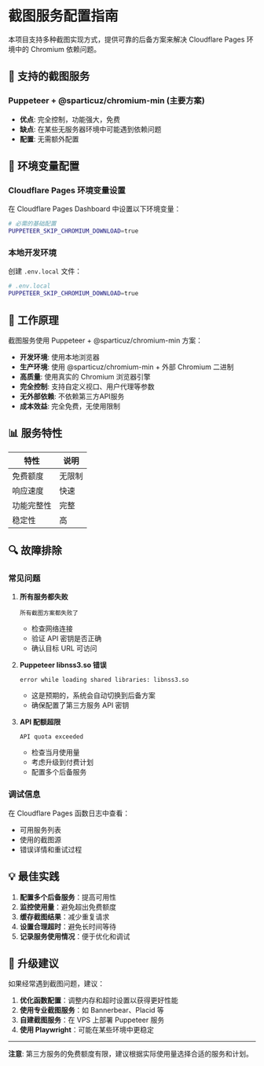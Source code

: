 # 截图服务配置指南

本项目支持多种截图实现方式，提供可靠的后备方案来解决 Cloudflare Pages 环境中的 Chromium 依赖问题。

## 🎯 支持的截图服务

### Puppeteer + @sparticuz/chromium-min (主要方案)
- **优点**: 完全控制，功能强大，免费
- **缺点**: 在某些无服务器环境中可能遇到依赖问题
- **配置**: 无需额外配置

## 🔧 环境变量配置

### Cloudflare Pages 环境变量设置

在 Cloudflare Pages Dashboard 中设置以下环境变量：

```bash
# 必需的基础配置
PUPPETEER_SKIP_CHROMIUM_DOWNLOAD=true
```

### 本地开发环境

创建 `.env.local` 文件：

```bash
# .env.local
PUPPETEER_SKIP_CHROMIUM_DOWNLOAD=true
```

## 🚀 工作原理

截图服务使用 Puppeteer + @sparticuz/chromium-min 方案：

- **开发环境**: 使用本地浏览器
- **生产环境**: 使用 @sparticuz/chromium-min + 外部 Chromium 二进制
- **高质量**: 使用真实的 Chromium 浏览器引擎
- **完全控制**: 支持自定义视口、用户代理等参数
- **无外部依赖**: 不依赖第三方API服务
- **成本效益**: 完全免费，无使用限制

## 📊 服务特性

| 特性 | 说明 |
|------|------|
| 免费额度 | 无限制 |
| 响应速度 | 快速 |
| 功能完整性 | 完整 |
| 稳定性 | 高 |

## 🔍 故障排除

### 常见问题

1. **所有服务都失败**
   ```
   所有截图方案都失败了
   ```
   - 检查网络连接
   - 验证 API 密钥是否正确
   - 确认目标 URL 可访问

2. **Puppeteer libnss3.so 错误**
   ```
   error while loading shared libraries: libnss3.so
   ```
   - 这是预期的，系统会自动切换到后备方案
   - 确保配置了第三方服务 API 密钥

3. **API 配额超限**
   ```
   API quota exceeded
   ```
   - 检查当月使用量
   - 考虑升级到付费计划
   - 配置多个后备服务

### 调试信息

在 Cloudflare Pages 函数日志中查看：
- 可用服务列表
- 使用的截图源
- 错误详情和重试过程

## 💡 最佳实践

1. **配置多个后备服务**：提高可用性
2. **监控使用量**：避免超出免费额度
3. **缓存截图结果**：减少重复请求
4. **设置合理超时**：避免长时间等待
5. **记录服务使用情况**：便于优化和调试

## 🔄 升级建议

如果经常遇到截图问题，建议：

1. **优化函数配置**：调整内存和超时设置以获得更好性能
2. **使用专业截图服务**：如 Bannerbear、Placid 等
3. **自建截图服务**：在 VPS 上部署 Puppeteer 服务
4. **使用 Playwright**：可能在某些环境中更稳定

---

**注意**: 第三方服务的免费额度有限，建议根据实际使用量选择合适的服务和计划。